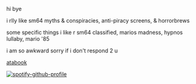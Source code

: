 hi bye

i rlly like sm64 myths & conspiracies, anti-piracy screens, & horrorbrews

some specific things i like r sm64 classified, marios madness, hypnos lullaby, mario '85

i am so awkward sorry if i don't respond 2 u

[atabook](https://bombtrack.atabook.org/)


















[![spotify-github-profile](https://spotify-github-profile.kittinanx.com/api/view?uid=31ccuakfop2nbrlfgknd5fracn3i&cover_image=true&theme=natemoo-re&show_offline=false&background_color=121212&interchange=true&bar_color=fbfbfb&bar_color_cover=false)](https://github.com/kittinan/spotify-github-profile)


